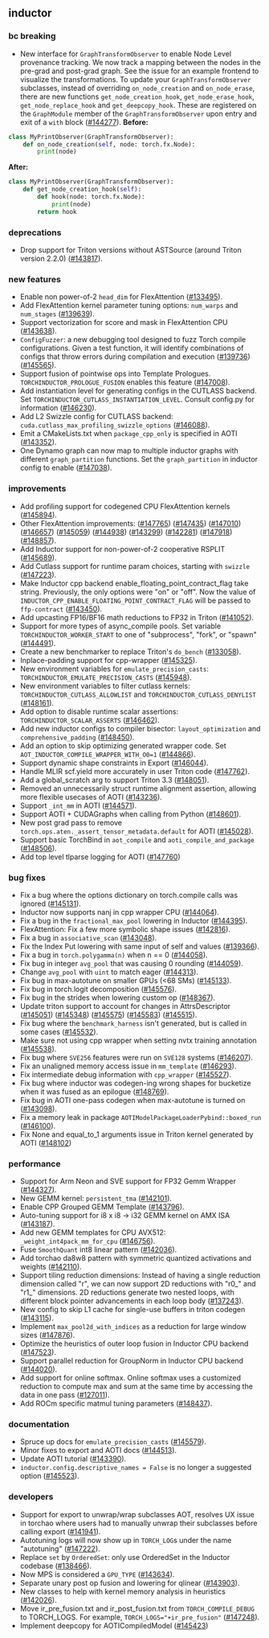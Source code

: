## inductor

### bc breaking

 - New interface for `GraphTransformObserver` to enable Node Level provenance tracking. We now track a mapping between the nodes in the pre-grad and post-grad graph. See the issue for an example frontend to visualize the transformations. To update your `GraphTransformObserver` subclasses, instead of overriding `on_node_creation` and `on_node_erase`, there are new functions `get_node_creation_hook`, `get_node_erase_hook`, `get_node_replace_hook` and `get_deepcopy_hook`. These are registered on the `GraphModule` member of the `GraphTransformObserver` upon entry and exit of a `with` block ([#144277](https://github.com/pytorch/pytorch/pull/144277)).
**Before:**
```python
class MyPrintObserver(GraphTransformObserver):
    def on_node_creation(self, node: torch.fx.Node):
        print(node)
```
**After:**
```python
class MyPrintObserver(GraphTransformObserver):
    def get_node_creation_hook(self):
        def hook(node: torch.fx.Node):
            print(node)
        return hook
```

### deprecations

 - Drop support for Triton versions without ASTSource (around Triton version 2.2.0) ([#143817](https://github.com/pytorch/pytorch/pull/143817)).

### new features

 - Enable non power-of-2 `head_dim` for FlexAttention ([#133495](https://github.com/pytorch/pytorch/pull/133495)).
 - Add FlexAttention kernel parameter tuning options: `num_warps` and `num_stages` ([#139639](https://github.com/pytorch/pytorch/pull/139639)).
 - Support vectorization for score and mask in FlexAttention CPU ([#143638](https://github.com/pytorch/pytorch/pull/143638)).
 - `ConfigFuzzer`: a new debugging tool designed to fuzz Torch compile configurations. Given a test function, it will identify combinations of configs that throw errors during compilation and execution ([#139736](https://github.com/pytorch/pytorch/pull/139736)) ([#145565](https://github.com/pytorch/pytorch/pull/145565)).
 - Support fusion of pointwise ops into Template Prologues. `TORCHINDUCTOR_PROLOGUE_FUSION` enables this feature ([#147008](https://github.com/pytorch/pytorch/pull/147008)).
 - Add instantiation level for generating configs in the CUTLASS backend. Set `TORCHINDUCTOR_CUTLASS_INSTANTIATION_LEVEL`. Consult config.py for information ([#146230](https://github.com/pytorch/pytorch/pull/146230)).
 - Add L2 Swizzle config for CUTLASS backend: `cuda.cutlass_max_profiling_swizzle_options` ([#146088](https://github.com/pytorch/pytorch/pull/146088)).
 - Emit a CMakeLists.txt when `package_cpp_only` is specified in AOTI ([#143352](https://github.com/pytorch/pytorch/pull/143352)).
 - One Dynamo graph can now map to multiple inductor graphs with different `graph_partition` functions. Set the `graph_partition` in inductor config to enable ([#147038](https://github.com/pytorch/pytorch/pull/147038)).

### improvements

 - Add profiling support for codegened CPU FlexAttention kernels ([#145894](https://github.com/pytorch/pytorch/pull/145894)).
 - Other FlexAttention improvements: ([#147765](https://github.com/pytorch/pytorch/pull/147765)) ([#147435](https://github.com/pytorch/pytorch/pull/147435)) ([#147010](https://github.com/pytorch/pytorch/pull/147010)) ([#146657](https://github.com/pytorch/pytorch/pull/146657)) ([#145059](https://github.com/pytorch/pytorch/pull/145059)) ([#144938](https://github.com/pytorch/pytorch/pull/144938)) ([#143299](https://github.com/pytorch/pytorch/pull/143299)) ([#142281](https://github.com/pytorch/pytorch/pull/142281)) ([#147918](https://github.com/pytorch/pytorch/pull/147918)) ([#148857](https://github.com/pytorch/pytorch/pull/148857)).
 - Add Inductor support for non-power-of-2 cooperative RSPLIT ([#145689](https://github.com/pytorch/pytorch/pull/145689)).
 - Add Cutlass support for runtime param choices, starting with `swizzle` ([#147223](https://github.com/pytorch/pytorch/pull/147223)).
 - Make Inductor cpp backend enable_floating_point_contract_flag take string. Previously, the only options were "on" or "off". Now the value of `INDUCTOR_CPP_ENABLE_FLOATING_POINT_CONTRACT_FLAG` will be passed to `ffp-contract` ([#143450](https://github.com/pytorch/pytorch/pull/143450)).
 - Add upcasting FP16/BF16 math reductions to FP32 in Triton ([#141052](https://github.com/pytorch/pytorch/pull/141052)).
 - Support for more types of async_compile pools. Set variable `TORCHINDUCTOR_WORKER_START` to one of "subprocess", "fork", or "spawn" ([#144491](https://github.com/pytorch/pytorch/pull/144491)).
 - Create a new benchmarker to replace Triton's `do_bench` ([#133058](https://github.com/pytorch/pytorch/pull/133058)).
 - Inplace-padding support for cpp-wrapper ([#145325](https://github.com/pytorch/pytorch/pull/145325)).
 - New environment variables for `emulate_precision_casts`: `TORCHINDUCTOR_EMULATE_PRECISION_CASTS` ([#145948](https://github.com/pytorch/pytorch/pull/145948)).
 - New environment variables to filter cutlass kernels: `TORCHINDUCTOR_CUTLASS_ALLOWLIST` and `TORCHINDUCTOR_CUTLASS_DENYLIST` ([#148161](https://github.com/pytorch/pytorch/pull/148161)).
 - Add option to disable runtime scalar assertions: `TORCHINDUCTOR_SCALAR_ASSERTS` ([#146462](https://github.com/pytorch/pytorch/pull/146462)).
 - Add new inductor configs to compiler bisector: `layout_optimization` and `comprehensive_padding` ([#148450](https://github.com/pytorch/pytorch/pull/148450)).
 - Add an option to skip optimizing generated wrapper code. Set `AOT_INDUCTOR_COMPILE_WRAPPER_WITH_O0=1` ([#144866](https://github.com/pytorch/pytorch/pull/144866)).
 - Support dynamic shape constraints in Export ([#146044](https://github.com/pytorch/pytorch/pull/146044)).
 - Handle MLIR scf.yield more accurately in user Triton code ([#147762](https://github.com/pytorch/pytorch/pull/147762)).
 - Add a global_scratch arg to support Triton 3.3 ([#148051](https://github.com/pytorch/pytorch/pull/148051)).
 - Removed an unnecessarily struct runtime alignment assertion, allowing more flexible usecases of AOTI ([#143236](https://github.com/pytorch/pytorch/pull/143236)).
 - Support `_int_mm` in AOTI ([#144571](https://github.com/pytorch/pytorch/pull/144571)).
 - Support AOTI + CUDAGraphs when calling from Python ([#148601](https://github.com/pytorch/pytorch/pull/148601)).
 - New post grad pass to remove `torch.ops.aten._assert_tensor_metadata.default` for AOTI ([#145028](https://github.com/pytorch/pytorch/pull/145028)).
 - Support basic TorchBind in `aot_compile` and `aoti_compile_and_package` ([#148506](https://github.com/pytorch/pytorch/pull/148506)).
 - Add top level tlparse logging for AOTI ([#147760](https://github.com/pytorch/pytorch/pull/147760))

### bug fixes

 - Fix a bug where the options dictionary on torch.compile calls was ignored ([#145131](https://github.com/pytorch/pytorch/pull/145131)).
 - Inductor now supports nanj in cpp wrapper CPU ([#144064](https://github.com/pytorch/pytorch/pull/144064)).
 - Fix a bug in the `fractional_max_pool` lowering in Inductor ([#144395](https://github.com/pytorch/pytorch/pull/144395)).
 - FlexAttention: Fix a few more symbolic shape issues ([#142816](https://github.com/pytorch/pytorch/pull/142816)).
 - Fix a bug in `associative_scan` ([#143048](https://github.com/pytorch/pytorch/pull/143048)).
 - Fix the Index Put lowering with same input of self and values ([#139366](https://github.com/pytorch/pytorch/pull/139366)).
 - Fix a bug in `torch.polygamma(n)` when n == 0 ([#144058](https://github.com/pytorch/pytorch/pull/144058)).
 - Fix bug in integer `avg_pool` that was causing 0 rounding ([#144059](https://github.com/pytorch/pytorch/pull/144059)).
 - Change `avg_pool` with `uint` to match eager ([#144313](https://github.com/pytorch/pytorch/pull/144313)).
 - Fix bug in max-autotune on smaller GPUs (<68 SMs) ([#145133](https://github.com/pytorch/pytorch/pull/145133)).
 - Fix bug in torch.logit decomposition ([#145576](https://github.com/pytorch/pytorch/pull/145576)).
 - Fix bug in the strides when lowering custom op ([#148367](https://github.com/pytorch/pytorch/pull/148367)).
 - Update triton support to account for changes in AttrsDescriptor ([#145051](https://github.com/pytorch/pytorch/pull/145051)) ([#145348](https://github.com/pytorch/pytorch/pull/145348)) ([#145575](https://github.com/pytorch/pytorch/pull/145575)) ([#145583](https://github.com/pytorch/pytorch/pull/145583)) ([#145515](https://github.com/pytorch/pytorch/pull/145515)).
 - Fix bug where the `benchmark_harness` isn't generated, but is called in some cases ([#145532](https://github.com/pytorch/pytorch/pull/145532)).
 - Make sure not using cpp wrapper when setting nvtx training annotation ([#145538](https://github.com/pytorch/pytorch/pull/145538)).
 - Fix bug where `SVE256` features were run on `SVE128` systems ([#146207](https://github.com/pytorch/pytorch/pull/146207)).
 - Fix an unaligned memory access issue in `mm_template` ([#146293](https://github.com/pytorch/pytorch/pull/146293)).
 - Fix intermediate debug information with `cpp_wrapper` ([#145527](https://github.com/pytorch/pytorch/pull/145527)).
 - Fix bug where inductor was codegen-ing wrong shapes for bucketize when it was fused as an epilogue ([#148769](https://github.com/pytorch/pytorch/pull/148769)).
 - Fix bug in AOTI one-pass codegen when max-autotune is turned on ([#143098](https://github.com/pytorch/pytorch/pull/143098)).
 - Fix a memory leak in package `AOTIModelPackageLoaderPybind::boxed_run` ([#146100](https://github.com/pytorch/pytorch/pull/146100)).
 - Fix None and equal_to_1 arguments issue in Triton kernel generated by AOTI ([#148102](https://github.com/pytorch/pytorch/pull/148102))

### performance

 - Support for Arm Neon and SVE support for FP32 Gemm Wrapper ([#144327](https://github.com/pytorch/pytorch/pull/144327)).
 - New GEMM kernel: `persistent_tma` ([#142101](https://github.com/pytorch/pytorch/pull/142101)).
 - Enable CPP Grouped GEMM Template ([#143796](https://github.com/pytorch/pytorch/pull/143796)).
 - Auto-tuning support for i8 x i8 -> i32 GEMM kernel on AMX ISA ([#143187](https://github.com/pytorch/pytorch/pull/143187)).
 - Add new GEMM templates for CPU AVX512: `_weight_int4pack_mm_for_cpu` ([#146756](https://github.com/pytorch/pytorch/pull/146756)).
 - Fuse `SmoothQuant` int8 linear pattern ([#142036](https://github.com/pytorch/pytorch/pull/142036)).
 - Add torchao da8w8 pattern with symmetric quantized activations and weights ([#142110](https://github.com/pytorch/pytorch/pull/142110)).
 - Support tiling reduction dimensions: Instead of having a single reduction dimension called "r", we can now support 2D reductions with "r0_" and "r1_" dimensions. 2D reductions generate two nested loops, with different block pointer advancements in each loop body ([#137243](https://github.com/pytorch/pytorch/pull/137243)).
 - New config to skip L1 cache for single-use buffers in triton codegen ([#143115](https://github.com/pytorch/pytorch/pull/143115)).
 - Implement `max_pool2d_with_indices` as a reduction for large window sizes ([#147876](https://github.com/pytorch/pytorch/pull/147876)).
 - Optimize the heuristics of outer loop fusion in Inductor CPU backend ([#147523](https://github.com/pytorch/pytorch/pull/147523)).
 - Support parallel reduction for GroupNorm in Inductor CPU backend ([#144020](https://github.com/pytorch/pytorch/pull/144020)).
 - Add support for online softmax. Online softmax uses a customized reduction to compute max and sum at the same time by accessing the data in one pass ([#127011](https://github.com/pytorch/pytorch/pull/127011)).
 - Add ROCm specific matmul tuning parameters ([#148437](https://github.com/pytorch/pytorch/pull/148437)).

### documentation

 - Spruce up docs for `emulate_precision_casts` ([#145579](https://github.com/pytorch/pytorch/pull/145579)).
 - Minor fixes to export and AOTI docs ([#144513](https://github.com/pytorch/pytorch/pull/144513)).
 - Update AOTI tutorial ([#143390](https://github.com/pytorch/pytorch/pull/143390)).
 - `inductor.config.descriptive_names = False` is no longer a suggested option ([#145523](https://github.com/pytorch/pytorch/pull/145523)).

### developers

 - Support for export to unwrap/wrap subclasses AOT, resolves UX issue in torchao where users had to manually unwrap their subclasses before calling export ([#141941](https://github.com/pytorch/pytorch/pull/141941)).
 - Autotuning logs will now show up in `TORCH_LOG`s under the name "autotuning" ([#147222](https://github.com/pytorch/pytorch/pull/147222)).
 - Replace `set` by `OrderedSet`: only use OrderedSet in the Inductor codebase ([#138466](https://github.com/pytorch/pytorch/pull/138466)).
 - Now MPS is considered a `GPU_TYPE` ([#143634](https://github.com/pytorch/pytorch/pull/143634)).
 - Separate unary post op fusion and lowering for qlinear ([#143903](https://github.com/pytorch/pytorch/pull/143903)).
 - New classes to help with kernel memory analysis in heuristics ([#142026](https://github.com/pytorch/pytorch/pull/142026)).
 - Move ir_pre_fusion.txt and ir_post_fusion.txt from `TORCH_COMPILE_DEBUG` to TORCH_LOGS. For example, `TORCH_LOGS="+ir_pre_fusion"` ([#147248](https://github.com/pytorch/pytorch/pull/147248)).
 - Implement deepcopy for AOTICompiledModel ([#145423](https://github.com/pytorch/pytorch/pull/145423))
